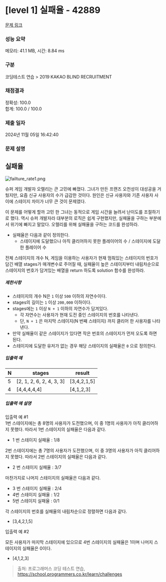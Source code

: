 # [level 1] 실패율 - 42889 

[문제 링크](https://school.programmers.co.kr/learn/courses/30/lessons/42889) 

### 성능 요약

메모리: 41.1 MB, 시간: 8.84 ms

### 구분

코딩테스트 연습 > 2019 KAKAO BLIND RECRUITMENT

### 채점결과

정확성: 100.0<br/>합계: 100.0 / 100.0

### 제출 일자

2024년 11월 05일 16:42:40

### 문제 설명

<h2>실패율</h2>

<p><img src="https://grepp-programmers.s3.amazonaws.com/files/production/bde471d8ac/48ddf1cc-c4ea-499d-b431-9727ee799191.png" title="" alt="failture_rate1.png"></p>

<p>슈퍼 게임 개발자 오렐리는 큰 고민에 빠졌다. 그녀가 만든 프랜즈 오천성이 대성공을 거뒀지만, 요즘 신규 사용자의 수가 급감한 것이다. 원인은 신규 사용자와 기존 사용자 사이에 스테이지 차이가 너무 큰 것이 문제였다.</p>

<p>이 문제를 어떻게 할까 고민 한 그녀는 동적으로 게임 시간을 늘려서 난이도를 조절하기로 했다. 역시 슈퍼 개발자라 대부분의 로직은 쉽게 구현했지만, 실패율을 구하는 부분에서 위기에 빠지고 말았다. 오렐리를 위해 실패율을 구하는 코드를 완성하라.</p>

<ul>
<li>실패율은 다음과 같이 정의한다.

<ul>
<li>스테이지에 도달했으나 아직 클리어하지 못한 플레이어의 수 / 스테이지에 도달한 플레이어 수</li>
</ul></li>
</ul>

<p>전체 스테이지의 개수 N, 게임을 이용하는 사용자가 현재 멈춰있는 스테이지의 번호가 담긴 배열 stages가 매개변수로 주어질 때, 실패율이 높은 스테이지부터 내림차순으로 스테이지의 번호가 담겨있는 배열을 return 하도록 solution 함수를 완성하라.</p>

<h5>제한사항</h5>

<ul>
<li>스테이지의 개수 N은 <code>1</code> 이상 <code>500</code> 이하의 자연수이다.</li>
<li>stages의 길이는 <code>1</code> 이상 <code>200,000</code> 이하이다.</li>
<li>stages에는 <code>1</code> 이상 <code>N + 1</code> 이하의 자연수가 담겨있다.

<ul>
<li>각 자연수는 사용자가 현재 도전 중인 스테이지의 번호를 나타낸다.</li>
<li>단, <code>N + 1</code> 은 마지막 스테이지(N 번째 스테이지) 까지 클리어 한 사용자를 나타낸다.</li>
</ul></li>
<li>만약 실패율이 같은 스테이지가 있다면 작은 번호의 스테이지가 먼저 오도록 하면 된다.</li>
<li>스테이지에 도달한 유저가 없는 경우 해당 스테이지의 실패율은 <code>0</code> 으로 정의한다.</li>
</ul>

<h5>입출력 예</h5>
<table class="table">
        <thead><tr>
<th>N</th>
<th>stages</th>
<th>result</th>
</tr>
</thead>
        <tbody><tr>
<td>5</td>
<td>[2, 1, 2, 6, 2, 4, 3, 3]</td>
<td>[3,4,2,1,5]</td>
</tr>
<tr>
<td>4</td>
<td>[4,4,4,4,4]</td>
<td>[4,1,2,3]</td>
</tr>
</tbody>
      </table>
<h5>입출력 예 설명</h5>

<p>입출력 예 #1<br>
1번 스테이지에는 총 8명의 사용자가 도전했으며, 이 중 1명의 사용자가 아직 클리어하지 못했다. 따라서 1번 스테이지의 실패율은 다음과 같다.</p>

<ul>
<li>1 번 스테이지 실패율 : 1/8</li>
</ul>

<p>2번 스테이지에는 총 7명의 사용자가 도전했으며, 이 중 3명의 사용자가 아직 클리어하지 못했다. 따라서 2번 스테이지의 실패율은 다음과 같다.</p>

<ul>
<li>2 번 스테이지 실패율 : 3/7</li>
</ul>

<p>마찬가지로 나머지 스테이지의 실패율은 다음과 같다.</p>

<ul>
<li>3 번 스테이지 실패율 : 2/4</li>
<li>4번 스테이지 실패율 : 1/2</li>
<li>5번 스테이지 실패율 : 0/1</li>
</ul>

<p>각 스테이지의 번호를 실패율의 내림차순으로 정렬하면 다음과 같다.</p>

<ul>
<li>[3,4,2,1,5]</li>
</ul>

<p>입출력 예 #2</p>

<p>모든 사용자가 마지막 스테이지에 있으므로 4번 스테이지의 실패율은 1이며 나머지 스테이지의 실패율은 0이다.</p>

<ul>
<li>[4,1,2,3]</li>
</ul>


> 출처: 프로그래머스 코딩 테스트 연습, https://school.programmers.co.kr/learn/challenges